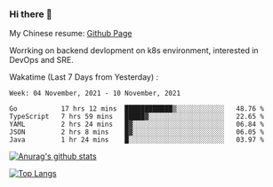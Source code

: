 ### Hi there 👋

My Chinese resume: [Github Page](https://spencercjh.github.io/resume/)

Worrking on backend devlopment on k8s environment, interested in DevOps and SRE.

Wakatime (Last 7 Days from Yesterday) :

<!--START_SECTION:waka-->
```text
Week: 04 November, 2021 - 10 November, 2021

Go           17 hrs 12 mins  ████████████▒░░░░░░░░░░░░   48.76 % 
TypeScript   7 hrs 59 mins   █████▓░░░░░░░░░░░░░░░░░░░   22.65 % 
YAML         2 hrs 24 mins   █▓░░░░░░░░░░░░░░░░░░░░░░░   06.84 % 
JSON         2 hrs 8 mins    █▓░░░░░░░░░░░░░░░░░░░░░░░   06.05 % 
Java         1 hr 24 mins    █░░░░░░░░░░░░░░░░░░░░░░░░   03.97 % 
```
<!--END_SECTION:waka-->

[![Anurag's github stats](https://github-readme-stats.vercel.app/api?username=spencercjh&theme=tokyonight&show_icons=true)](https://github.com/anuraghazra/github-readme-stats)

[![Top Langs](https://github-readme-stats.vercel.app/api/top-langs/?username=spencercjh&layout=compact&theme=tokyonight)](https://github.com/anuraghazra/github-readme-stats)
